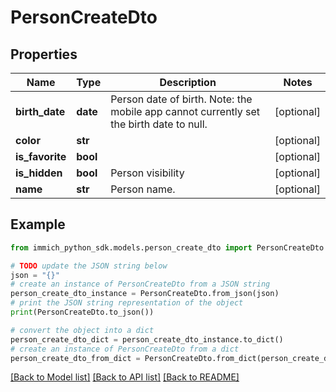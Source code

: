 # PersonCreateDto


## Properties

Name | Type | Description | Notes
------------ | ------------- | ------------- | -------------
**birth_date** | **date** | Person date of birth. Note: the mobile app cannot currently set the birth date to null. | [optional] 
**color** | **str** |  | [optional] 
**is_favorite** | **bool** |  | [optional] 
**is_hidden** | **bool** | Person visibility | [optional] 
**name** | **str** | Person name. | [optional] 

## Example

```python
from immich_python_sdk.models.person_create_dto import PersonCreateDto

# TODO update the JSON string below
json = "{}"
# create an instance of PersonCreateDto from a JSON string
person_create_dto_instance = PersonCreateDto.from_json(json)
# print the JSON string representation of the object
print(PersonCreateDto.to_json())

# convert the object into a dict
person_create_dto_dict = person_create_dto_instance.to_dict()
# create an instance of PersonCreateDto from a dict
person_create_dto_from_dict = PersonCreateDto.from_dict(person_create_dto_dict)
```
[[Back to Model list]](../README.md#documentation-for-models) [[Back to API list]](../README.md#documentation-for-api-endpoints) [[Back to README]](../README.md)


